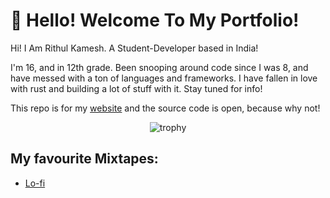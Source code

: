 # 👋 Hello! Welcome To My Portfolio!

Hi! I Am Rithul Kamesh. A Student-Developer based in India!

I'm 16, and in 12th grade. Been snooping around code since I was 8, and have messed with a ton of languages and frameworks. I have fallen in love with rust and building a lot of stuff with it. Stay tuned for info!

This repo is for my [website](https://rithul.dev) and the source code is open, because why not!

<div align="center">

![trophy](https://github-profile-trophy.vercel.app/?username=rithulkamesh&theme=onedark&column=7)

 </div>

## My favourite Mixtapes:

- [Lo-fi](https://music.youtube.com/playlist?list=PL1jU4FFbs--cpeCIn0hyCErwT9aQIxnjd)
